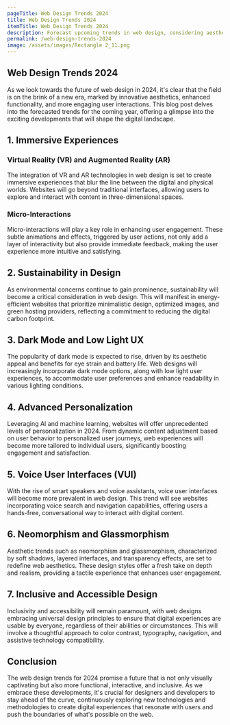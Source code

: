 ```yaml
---
pageTitle: Web Design Trends 2024
title: Web Design Trends 2024
itemTitle: Web Design Trends 2024
description: Forecast upcoming trends in web design, considering aesthetics, functionality, and user interaction. 
permalink: /web-design-trends-2024
image: /assets/images/Rectangle 2_11.png
---
```

## Web Design Trends 2024

As we look towards the future of web design in 2024, it's clear that the field is on the brink of a new era, marked by innovative aesthetics, enhanced functionality, and more engaging user interactions. This blog post delves into the forecasted trends for the coming year, offering a glimpse into the exciting developments that will shape the digital landscape.

## 1. Immersive Experiences

### Virtual Reality (VR) and Augmented Reality (AR)

The integration of VR and AR technologies in web design is set to create immersive experiences that blur the line between the digital and physical worlds. Websites will go beyond traditional interfaces, allowing users to explore and interact with content in three-dimensional spaces.

### Micro-Interactions

Micro-interactions will play a key role in enhancing user engagement. These subtle animations and effects, triggered by user actions, not only add a layer of interactivity but also provide immediate feedback, making the user experience more intuitive and satisfying.

## 2. Sustainability in Design

As environmental concerns continue to gain prominence, sustainability will become a critical consideration in web design. This will manifest in energy-efficient websites that prioritize minimalistic design, optimized images, and green hosting providers, reflecting a commitment to reducing the digital carbon footprint.

## 3. Dark Mode and Low Light UX

The popularity of dark mode is expected to rise, driven by its aesthetic appeal and benefits for eye strain and battery life. Web designs will increasingly incorporate dark mode options, along with low light user experiences, to accommodate user preferences and enhance readability in various lighting conditions.

## 4. Advanced Personalization

Leveraging AI and machine learning, websites will offer unprecedented levels of personalization in 2024. From dynamic content adjustment based on user behavior to personalized user journeys, web experiences will become more tailored to individual users, significantly boosting engagement and satisfaction.

## 5. Voice User Interfaces (VUI)

With the rise of smart speakers and voice assistants, voice user interfaces will become more prevalent in web design. This trend will see websites incorporating voice search and navigation capabilities, offering users a hands-free, conversational way to interact with digital content.

## 6. Neomorphism and Glassmorphism

Aesthetic trends such as neomorphism and glassmorphism, characterized by soft shadows, layered interfaces, and transparency effects, are set to redefine web aesthetics. These design styles offer a fresh take on depth and realism, providing a tactile experience that enhances user engagement.

## 7. Inclusive and Accessible Design

Inclusivity and accessibility will remain paramount, with web designs embracing universal design principles to ensure that digital experiences are usable by everyone, regardless of their abilities or circumstances. This will involve a thoughtful approach to color contrast, typography, navigation, and assistive technology compatibility.

## Conclusion

The web design trends for 2024 promise a future that is not only visually captivating but also more functional, interactive, and inclusive. As we embrace these developments, it's crucial for designers and developers to stay ahead of the curve, continuously exploring new technologies and methodologies to create digital experiences that resonate with users and push the boundaries of what's possible on the web.
